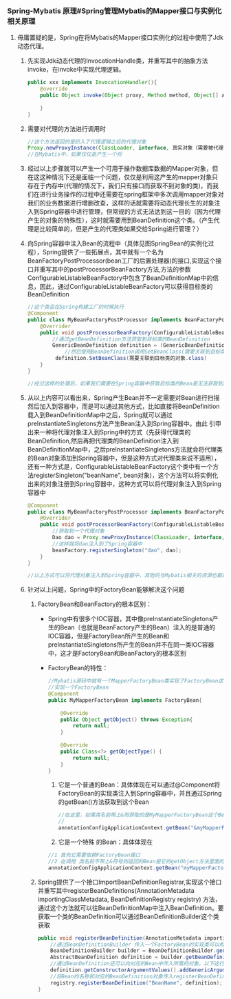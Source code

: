 ### Spring-Mybatis 原理#Spring管理Mybatis的Mapper接口与实例化相关原理

1. 毋庸置疑的是，Spring在将Mybatis的Mapper接口实例化的过程中使用了Jdk动态代理。

   1. 先实现Jdk动态代理的InvocationHandle类，并重写其中的抽象方法invoke，在invoke中实现代理逻辑。

      ```java
      public xxx implements InvocationHandler(){
          @override
          public Object invoke(Object proxy, Method method, Object[] args){
              
          }
      }
      ```

      

   2. 需要对代理的方法进行调用时

      ```java
      //这个方法返回的是织入了代理逻辑之后的代理对象
      Proxy.newProxyInstance(ClassLoader, interface, 真实对象（需要被代理的对象）)
      //在Mybatis中，如果仅仅是产生一个将    
      ```

   3. 经过以上步骤就可以产生一个可用于操作数据库数据的Mapper对象，但在这这种情况下还是面临一个问题，仅仅是利用这产生的mapper对象只存在于内存中(代理的情况下，我们只有接口而获取不到对象的类)，而我们在进行业务操作的过程中还需要在spring框架中多次调用mapper对象对我们的业务数据进行增删改查，这样的话就需要将动态代理长生的对象注入到Spring容器中进行管理，但常规的方式无法达到这一目的（因为代理产生的对象的特殊性），这时就需要用到BeanDefinition这个类。（产生代理是比较简单的，但是产生的代理类如果交给Spring进行管理？）

   4. 向Spring容器中注入Bean的流程中（具体见图SpringBean的实例化过程），Spring提供了一些拓展点，其中就有一个名为BeanFactoryPostProcessor(bean工厂的后置处理器)的接口,实现这个接口并重写其中的postProcessorBeanFactory方法,方法的参数ConfigurableListableBeanFactory中包含了BeanDefinitionMap中的信息，因此，通过ConfigurableListableBeanFactory可以获得目标类的BeanDefinition

      ```java
      //这个类会在Spring构建工厂的时候执行
      @Component
      public class MyBeanFactoryPostProcessor implements BeanFactoryPostProcessor{
          @Overrider
          public void postProcessorBeanFactory(ConfigurableListableBeanFactory beanFactory){
              //通过getBeanDefinition方法获取到目标类的BeanDefinition
              GenericBeanDefinition definition = (GenericBeanDefinition)beanFactory.getBeanDefinition("全类名")；
                  //然后使用BeanDefinition调用SetBeanClass(需要关联到目标类的对象.class)
               definition.SetBeanClass(需要关联到目标类的对象.class)   
          }
      }
      
      //经过这样的处理后，如果我们需要在Spring容器中获取目标类的Bean是无法获取到的，但是可以获取到SetBeanClass()方法中设置的对象。因为在经过BeanFactoryPostProcessor的处理后，注入到Spring容器中的bean变成了SetBeanClass()方法中设置的对象
      ```

   5. 从以上内容可以看出来，Spring产生Bean并不一定需要对Bean进行扫描然后加入到容器中，而是可以通过其他方式，比如直接将BeanDefinition载入到BeanDefinitionMap中之后，Spring就可以通过preInstantiateSingletons方法产生Bean注入到Spring容器中。由此 引申出来一种将代理对象注入到Spring中的方式（先获得代理类的BeanDefinition,然后再把代理类的BeanDefinition注入到BeanDefinitionMap中，之后preInstantiateSingletons方法就会将代理类的Bean对象添加到Spring容器中，但是这种方式对代理类来说不适用），还有一种方式是，ConfigurableListableBeanFactory这个类中有一个方法registerSingleton("beanName",  bean对象)，这个方法可以将实例化出来的对象注册到Spring容器中，这种方式可以将代理对象注入到Spring容器中

      ```java
      @Component
      public class MyBeanFactoryPostProcessor implements BeanFactoryPostProcessor{
          @Overrider
          public void postProcessorBeanFactory(ConfigurableListableBeanFactory beanFactory){
              //获取到一个代理对象 
              Dao dao = Proxy.newProxyInstance(ClassLoader, interface, 真实对象（需要被代理的对象）)
              //这样就将dao注入到了Spring容器中
              beanFactory.registerSingleton("dao", dao);
          }
      }
      
      //以上方式可以将代理对象注入到Spring容器中，其他的与Mybatis相关的资源也都是被Spring管理的，例如数据源、Mapper对象、sqlSession对象。但是InvocationHandler接口的实现类并没有被Spring管理，那么在这个InvocationHandler接口的实现类中是无法获取到Mybatis的这些资源的，但实际上我创建这个代理类的原因就是我们需要通过动态代理的方式执行我们的sql查询。而同时也无法直接将InvocationHandler接口的实现类交给Spring管理，因为一个应用会有很多个Mapper对象，如果针对每一个Mapper对象都创建一个InvocationHandler接口的实现类交给Spring管理是不现实的，所以只能寻找其他办法
      ```

      

   6. 针对以上问题，Spring中的FactoryBean能够解决这个问题

      1. FactoryBean和BeanFactory的根本区别：

         * Spring中有很多个IOC容器，其中像preInstantiateSingletons产生的Bean（也就是BeanFactory产生的Bean）注入的是普通的IOC容器，但是FactoryBean所产生的Bean和preInstantiateSingletons所产生的Bean并不在同一类IOC容器中，这才是FactoryBean和BeanFactory的根本区别

         * FactoryBean的特性：

           ```java
           //Mybatis源码中就有一个MapperFactoryBean类实现了FactoryBean这个接口
           //实现一个FactoryBean
           @Component
           public MyMapperFactoryBean implements FactoryBean{
               
               @Override
               public Object getObject() throws Exception{
                   return null;
               }
               
               @Override
               public Class<?> getObjectType() {
                   return null;
               }
           }
           ```

           

           1. 它是一个普通的Bean：具体体现在可以通过@Component将FactoryBean的实现类注入到Spring容器中，并且通过Spring的getBean()方法获取到这个Bean

              ```java
              //在这里，如果类名前带上&则获取的是MyMapperFactoryBean这个Bean
              //
              annotationConfigApplicationContext.getBean("&myMapperFactoryBean").getClass().getSimpleName()
              ```

              

           2. 它是一个特殊 的Bean：具体体现在

           ```java
           //1 首先它需要依赖FactoryBean接口
           //2 在调用 类名前不带上&符号则返回的Bean是它的getObject方法里面的返回值
           annotationConfigApplicationContext.getBean("myMapperFactoryBean").getClass().getSimpleName()
           ```

           

      2. Spring提供了一个接口ImportBeanDefinitionRegistrar,实现这个接口并重写其中registerBeanDefinitions(AnnotationMetadata importingClassMetadata,  BeanDefinitionRegistry registry) 方法，通过这个方法就可以往BeanDefinitionMap中注入BeanDefinition。要获取一个类的BeanDefinition可以通过BeanDefinitionBuilder这个类获取

         ```java
         public void registerBeanDefinition(AnnotationMetadata importingClassMetadata, BeanDefinitionRegistry registry){
             //通过BeanDefinitionBuilder 传入一个FactoryBean的实现类可以构建一个BeanDefinition
             BeanDefinitionBuilder builder = BeanDefinitionBuilder.genericBeanDefinition(FactoryBean的实现类.class);
             AbstractBeanDefinition definition = builder.getBeanDefinition();
             //通过BeanDefinition还可以向对应的Bean中传入所需的对象，以下这行代码就是向Bean中传入了所需的对象
             definition.getConstructorArgumentValues().addGenericArgumentValue(Bean的名称.class)
             //将Bean的名称和对应的BeanDefinition对象传入registerBeanDefinition方法中可以注入到BeanDefinition中
             registry.registerBeanDefinition("BeanName", definition);
         }
         ```

         
